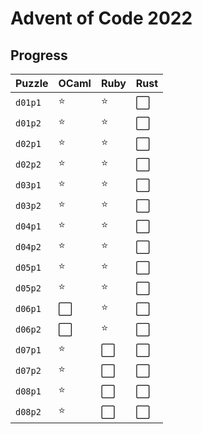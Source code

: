 # Advent of Code 2022

## Progress

| Puzzle  | OCaml | Ruby | Rust |
| ------- | ----- | ---- | ---- |
| `d01p1` | ⭐️    | ⭐️   | ⬜️   |
| `d01p2` | ⭐️    | ⭐️   | ⬜️   |
| `d02p1` | ⭐️    | ⭐️   | ⬜️   |
| `d02p2` | ⭐️    | ⭐️   | ⬜️   |
| `d03p1` | ⭐️    | ⭐️   | ⬜️   |
| `d03p2` | ⭐️    | ⭐️   | ⬜️   |
| `d04p1` | ⭐️    | ⭐️   | ⬜️   |
| `d04p2` | ⭐️    | ⭐️   | ⬜️   |
| `d05p1` | ⭐️    | ⭐️   | ⬜️   |
| `d05p2` | ⭐️    | ⭐️   | ⬜️   |
| `d06p1` | ⬜️    | ⭐️   | ⬜️   |
| `d06p2` | ⬜️    | ⭐️   | ⬜️   |
| `d07p1` | ⭐️    | ⬜️   | ⬜️   |
| `d07p2` | ⭐️    | ⬜️   | ⬜️   |
| `d08p1` | ⭐️    | ⬜️   | ⬜️   |
| `d08p2` | ⭐️    | ⬜️   | ⬜️   |

